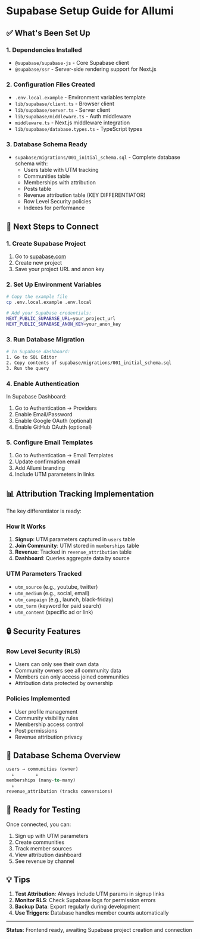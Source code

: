 # Supabase Setup Guide for Allumi

## ✅ What's Been Set Up

### 1. **Dependencies Installed**
- `@supabase/supabase-js` - Core Supabase client
- `@supabase/ssr` - Server-side rendering support for Next.js

### 2. **Configuration Files Created**
- `.env.local.example` - Environment variables template
- `lib/supabase/client.ts` - Browser client
- `lib/supabase/server.ts` - Server client  
- `lib/supabase/middleware.ts` - Auth middleware
- `middleware.ts` - Next.js middleware integration
- `lib/supabase/database.types.ts` - TypeScript types

### 3. **Database Schema Ready**
- `supabase/migrations/001_initial_schema.sql` - Complete database schema with:
  - Users table with UTM tracking
  - Communities table
  - Memberships with attribution
  - Posts table
  - Revenue attribution table (KEY DIFFERENTIATOR)
  - Row Level Security policies
  - Indexes for performance

## 🚀 Next Steps to Connect

### 1. Create Supabase Project
1. Go to [supabase.com](https://supabase.com)
2. Create new project
3. Save your project URL and anon key

### 2. Set Up Environment Variables
```bash
# Copy the example file
cp .env.local.example .env.local

# Add your Supabase credentials:
NEXT_PUBLIC_SUPABASE_URL=your_project_url
NEXT_PUBLIC_SUPABASE_ANON_KEY=your_anon_key
```

### 3. Run Database Migration
```bash
# In Supabase dashboard:
1. Go to SQL Editor
2. Copy contents of supabase/migrations/001_initial_schema.sql
3. Run the query
```

### 4. Enable Authentication
In Supabase Dashboard:
1. Go to Authentication → Providers
2. Enable Email/Password
3. Enable Google OAuth (optional)
4. Enable GitHub OAuth (optional)

### 5. Configure Email Templates
1. Go to Authentication → Email Templates
2. Update confirmation email
3. Add Allumi branding
4. Include UTM parameters in links

## 📊 Attribution Tracking Implementation

The key differentiator is ready:

### How It Works
1. **Signup**: UTM parameters captured in `users` table
2. **Join Community**: UTM stored in `memberships` table  
3. **Revenue**: Tracked in `revenue_attribution` table
4. **Dashboard**: Queries aggregate data by source

### UTM Parameters Tracked
- `utm_source` (e.g., youtube, twitter)
- `utm_medium` (e.g., social, email)
- `utm_campaign` (e.g., launch, black-friday)
- `utm_term` (keyword for paid search)
- `utm_content` (specific ad or link)

## 🔒 Security Features

### Row Level Security (RLS)
- Users can only see their own data
- Community owners see all community data
- Members can only access joined communities
- Attribution data protected by ownership

### Policies Implemented
- User profile management
- Community visibility rules
- Membership access control
- Post permissions
- Revenue attribution privacy

## 📝 Database Schema Overview

```sql
users → communities (owner)
  ↓        ↓
memberships (many-to-many)
  ↓
revenue_attribution (tracks conversions)
```

## 🎯 Ready for Testing

Once connected, you can:
1. Sign up with UTM parameters
2. Create communities
3. Track member sources
4. View attribution dashboard
5. See revenue by channel

## 💡 Tips

1. **Test Attribution**: Always include UTM params in signup links
2. **Monitor RLS**: Check Supabase logs for permission errors
3. **Backup Data**: Export regularly during development
4. **Use Triggers**: Database handles member counts automatically

---

**Status**: Frontend ready, awaiting Supabase project creation and connection